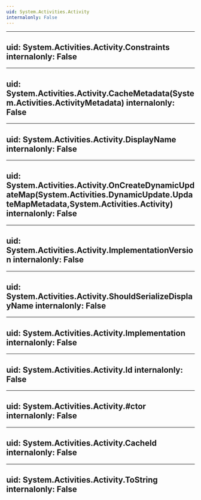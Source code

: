```yaml
---
uid: System.Activities.Activity
internalonly: False
---
```


---
uid: System.Activities.Activity.Constraints
internalonly: False
---

---
uid: System.Activities.Activity.CacheMetadata(System.Activities.ActivityMetadata)
internalonly: False
---

---
uid: System.Activities.Activity.DisplayName
internalonly: False
---

---
uid: System.Activities.Activity.OnCreateDynamicUpdateMap(System.Activities.DynamicUpdate.UpdateMapMetadata,System.Activities.Activity)
internalonly: False
---

---
uid: System.Activities.Activity.ImplementationVersion
internalonly: False
---

---
uid: System.Activities.Activity.ShouldSerializeDisplayName
internalonly: False
---

---
uid: System.Activities.Activity.Implementation
internalonly: False
---

---
uid: System.Activities.Activity.Id
internalonly: False
---

---
uid: System.Activities.Activity.#ctor
internalonly: False
---

---
uid: System.Activities.Activity.CacheId
internalonly: False
---

---
uid: System.Activities.Activity.ToString
internalonly: False
---
